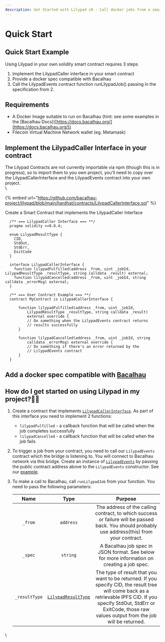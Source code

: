 ```yaml
---
description: Get Started with Lilypad v0 - Call docker jobs from a smart contract!
---
```


# Quick Start

## Quick Start Example

Using Lilypad in your own solidity smart contract requires 3 steps

1. Implement the LilypadCaller interface in your smart contract
2. Provide a docker spec compatible with Bacalhau
3. Call the LilypadEvents contract function runLilypadJob() passing in the specification from 2.

## Requirements

* A Docker Image suitable to run on Bacalhau (hint: see some examples in the \[Bacalhau Docs]\([https://docs.bacalhau.org/](https://docs.bacalhau.org/))
* Filecoin Virtual Machine Network wallet (eg. Metamask)

## Implement the LilypadCaller Interface in your contract

The Lilypad Contracts are not currently importable via npm (though this is in progress), so to import them to you own project, you'll need to copy over the LilypadCallerInterface and the LilypadEvents contract into your own project.\
\


{% embed url="https://github.com/bacalhau-project/lilypad/blob/main/hardhat/contracts/LilypadCallerInterface.sol" %}

Create a Smart Contract that implements the LilypadCaller Interface

```solidity
  /** === LilypadCaller Interface === **/
  pragma solidity >=0.8.4;
  
  enum LilypadResultType {
    CID,
    StdOut,
    StdErr,
    ExitCode
  }

  interface LilypadCallerInterface {
    function lilypadFulfilled(address _from, uint _jobId, LilypadResultType _resultType, string calldata _result) external;
    function lilypadCancelled(address _from, uint _jobId, string calldata _errorMsg) external;
  }

  /** === User Contract Example === **/
  contract MyContract is LilypadCallerInterface {

      function lilypadFulfilled(address _from, uint _jobId,   
          LilypadResultType _resultType, string calldata _result)        
          external override {
          // Do something when the LilypadEvents contract returns    
          // results successfully
      }

      function lilypadCancelled(address _from, uint _jobId, string 
          calldata _errorMsg) external override {
          // Do something if there's an error returned by the
          // LilypadEvents contract
      }
  }

```



## Add a docker spec compatible with [Bacalhau](https://www.docs.bacalhau.org)

&#x20;



## How do I get started on using Lilypad in my project?🧑‍💻

1. Create a contract that implements [`LilypadCallerInterface`](https://github.com/bacalhau-project/lilypad/blob/main/hardhat/contracts/LilypadCallerInterface.sol). As part of this interface you need to implement 2 functions:
   * `lilypadFulfilled` - a callback function that will be called when the job completes successfully
   * `lilypadCancelled` - a callback function that will be called when the job fails
2. To trigger a job from your contract, you need to call our `LilypadEvents` contract which the bridge is listening to. You will connect to Bacalhau network via this bridge. Create an instance of [`LilypadEvents`](https://github.com/bacalhau-project/lilypad/blob/main/hardhat/contracts/LilypadEvents.sol) by passing the public contract address above to the `LilypadEvents` constructor. See our [example](https://github.com/bacalhau-project/lilypad/blob/main/examples/contracts/StableDiffusionCaller.sol#L29).
3.  To make a call to Bacalhau, call `runLilypadJob` from your function. You need to pass the following parameters:

    |      Name     |                                                               Type                                                              |                                                                                                              Purpose                                                                                                             |
    | :-----------: | :-----------------------------------------------------------------------------------------------------------------------------: | :------------------------------------------------------------------------------------------------------------------------------------------------------------------------------------------------------------------------------: |
    |    `_from`    |                                                            `address`                                                            |                                          The address of the calling contract, to which success or failure will be passed back. You should probably use address(this) from your contract.                                         |
    |    `_spec`    |                                                             `string`                                                            |                                                                    A Bacalhau job spec in JSON format. See below for more information on creating a job spec.                                                                    |
    | `_resultType` | [`LilypadResultType`](https://github.com/bacalhau-project/lilypad/blob/main/hardhat/contracts/LilypadCallerInterface.sol#L4-L9) | The type of result that you want to be returned. If you specify CID, the result tree will come back as a retrievable IPFS CID. If you specify StdOut, StdErr or ExitCode, those raw values output from the job will be returned. |

####

\


##

##

##
